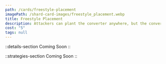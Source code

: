 ```yaml
---
path: /cards/freestyle-placement
imagePath: /shard-card-images/freestyle_placement.webp
title: Freestyle Placement
description: Attackers can plant the converter anywhere, but the converting time +40s.
cost: "5"
tags: null
---
```


::details-section
Coming Soon
::

::strategies-section
Coming Soon
::
